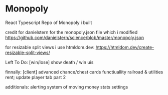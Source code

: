 # Monopoly
 React Typescript Repo of Monopoly i built

credit for danielstern for the monopoly.json file which i modified
https://github.com/danielstern/science/blob/master/monopoly.json

for resizable split views i use htmldom.dev:
https://htmldom.dev/create-resizable-split-views/

Left To Do:
[win/lose] show death / win uis

finnally:
[client] advanced chance/chest cards  functiuallity
railroad & utilities rent;
update player tab part 2

additionals:
alerting system of moving money
stats
settings